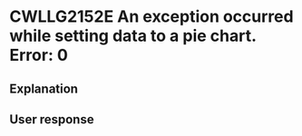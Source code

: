 # CWLLG2152E An exception occurred while setting data to a pie chart.  Error: 0

## Explanation

## User response